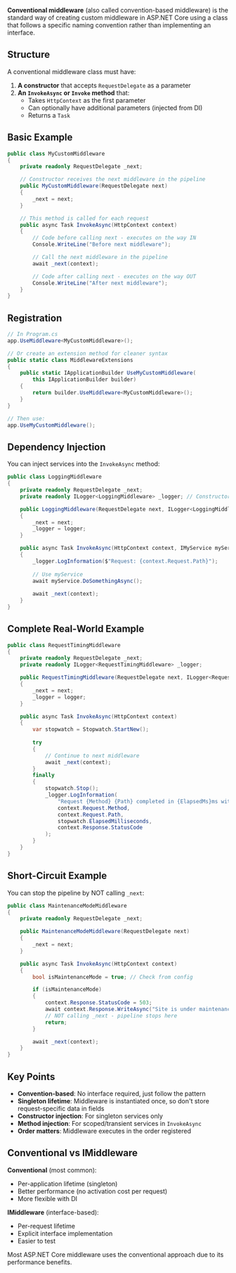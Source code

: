 **Conventional middleware** (also called convention-based middleware) is the standard way of creating custom middleware in ASP.NET Core using a class that follows a specific naming convention rather than implementing an interface.

## Structure

A conventional middleware class must have:

1. **A constructor** that accepts `RequestDelegate` as a parameter
2. **An `InvokeAsync` or `Invoke` method** that:
    - Takes `HttpContext` as the first parameter
    - Can optionally have additional parameters (injected from DI)
    - Returns a `Task`

## Basic Example

```csharp
public class MyCustomMiddleware
{
    private readonly RequestDelegate _next;

    // Constructor receives the next middleware in the pipeline
    public MyCustomMiddleware(RequestDelegate next)
    {
        _next = next;
    }

    // This method is called for each request
    public async Task InvokeAsync(HttpContext context)
    {
        // Code before calling next - executes on the way IN
        Console.WriteLine("Before next middleware");

        // Call the next middleware in the pipeline
        await _next(context);

        // Code after calling next - executes on the way OUT
        Console.WriteLine("After next middleware");
    }
}
```

## Registration

```csharp
// In Program.cs
app.UseMiddleware<MyCustomMiddleware>();

// Or create an extension method for cleaner syntax
public static class MiddlewareExtensions
{
    public static IApplicationBuilder UseMyCustomMiddleware(
        this IApplicationBuilder builder)
    {
        return builder.UseMiddleware<MyCustomMiddleware>();
    }
}

// Then use:
app.UseMyCustomMiddleware();
```

## Dependency Injection

You can inject services into the `InvokeAsync` method:

```csharp
public class LoggingMiddleware
{
    private readonly RequestDelegate _next;
    private readonly ILogger<LoggingMiddleware> _logger; // Constructor injection

    public LoggingMiddleware(RequestDelegate next, ILogger<LoggingMiddleware> logger)
    {
        _next = next;
        _logger = logger;
    }

    public async Task InvokeAsync(HttpContext context, IMyService myService) // Method injection
    {
        _logger.LogInformation($"Request: {context.Request.Path}");
        
        // Use myService
        await myService.DoSomethingAsync();
        
        await _next(context);
    }
}
```

## Complete Real-World Example

```csharp
public class RequestTimingMiddleware
{
    private readonly RequestDelegate _next;
    private readonly ILogger<RequestTimingMiddleware> _logger;

    public RequestTimingMiddleware(RequestDelegate next, ILogger<RequestTimingMiddleware> logger)
    {
        _next = next;
        _logger = logger;
    }

    public async Task InvokeAsync(HttpContext context)
    {
        var stopwatch = Stopwatch.StartNew();
        
        try
        {
            // Continue to next middleware
            await _next(context);
        }
        finally
        {
            stopwatch.Stop();
            _logger.LogInformation(
                "Request {Method} {Path} completed in {ElapsedMs}ms with status {StatusCode}",
                context.Request.Method,
                context.Request.Path,
                stopwatch.ElapsedMilliseconds,
                context.Response.StatusCode
            );
        }
    }
}
```

## Short-Circuit Example

You can stop the pipeline by NOT calling `_next`:

```csharp
public class MaintenanceModeMiddleware
{
    private readonly RequestDelegate _next;

    public MaintenanceModeMiddleware(RequestDelegate next)
    {
        _next = next;
    }

    public async Task InvokeAsync(HttpContext context)
    {
        bool isMaintenanceMode = true; // Check from config

        if (isMaintenanceMode)
        {
            context.Response.StatusCode = 503;
            await context.Response.WriteAsync("Site is under maintenance");
            // NOT calling _next - pipeline stops here
            return;
        }

        await _next(context);
    }
}
```

## Key Points

- **Convention-based**: No interface required, just follow the pattern
- **Singleton lifetime**: Middleware is instantiated once, so don't store request-specific data in fields
- **Constructor injection**: For singleton services only
- **Method injection**: For scoped/transient services in `InvokeAsync`
- **Order matters**: Middleware executes in the order registered

## Conventional vs IMiddleware

**Conventional** (most common):
- Per-application lifetime (singleton)
- Better performance (no activation cost per request)
- More flexible with DI

**IMiddleware** (interface-based):
- Per-request lifetime
- Explicit interface implementation
- Easier to test

Most ASP.NET Core middleware uses the conventional approach due to its performance benefits.